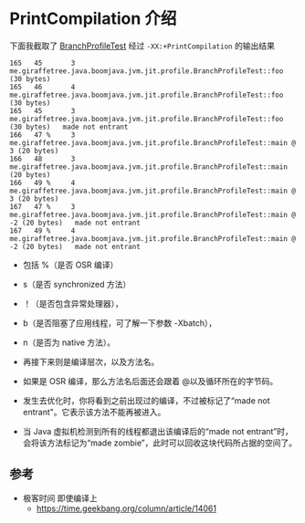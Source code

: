 # PrintCompilation 介绍

下面我截取了 [BranchProfileTest](./profile/BranchProfileTest.java)
经过 `-XX:+PrintCompilation` 的输出结果

```
165   45       3       me.giraffetree.java.boomjava.jvm.jit.profile.BranchProfileTest::foo (30 bytes)
165   46       4       me.giraffetree.java.boomjava.jvm.jit.profile.BranchProfileTest::foo (30 bytes)
165   45       3       me.giraffetree.java.boomjava.jvm.jit.profile.BranchProfileTest::foo (30 bytes)   made not entrant
166   47 %     3       me.giraffetree.java.boomjava.jvm.jit.profile.BranchProfileTest::main @ 3 (20 bytes)
166   48       3       me.giraffetree.java.boomjava.jvm.jit.profile.BranchProfileTest::main (20 bytes)
166   49 %     4       me.giraffetree.java.boomjava.jvm.jit.profile.BranchProfileTest::main @ 3 (20 bytes)
167   47 %     3       me.giraffetree.java.boomjava.jvm.jit.profile.BranchProfileTest::main @ -2 (20 bytes)   made not entrant
167   49 %     4       me.giraffetree.java.boomjava.jvm.jit.profile.BranchProfileTest::main @ -2 (20 bytes)   made not entrant
```

- 包括 %（是否 OSR 编译）
- s（是否 synchronized 方法）
- ！（是否包含异常处理器），
- b（是否阻塞了应用线程，可了解一下参数 -Xbatch），
- n（是否为 native 方法）。

- 再接下来则是编译层次，以及方法名。
- 如果是 OSR 编译，那么方法名后面还会跟着 @以及循环所在的字节码。
- 发生去优化时，你将看到之前出现过的编译，不过被标记了“made not entrant"。它表示该方法不能再被进入。
- 当 Java 虚拟机检测到所有的线程都退出该编译后的“made not entrant”时，会将该方法标记为“made zombie”，此时可以回收这块代码所占据的空间了。

## 参考

- 极客时间 即使编译上
    - https://time.geekbang.org/column/article/14061
